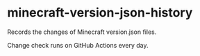 # minecraft-version-json-history
Records the changes of Minecraft version.json files.

Change check runs on GitHub Actions every day.
